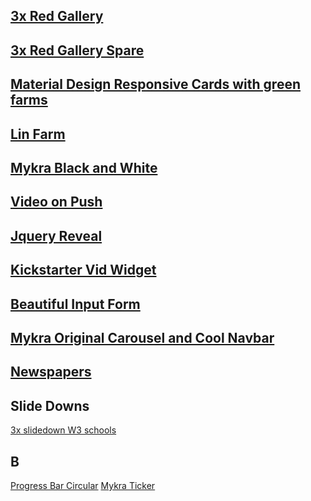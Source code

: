 ## [3x Red Gallery](https://codepen.io/Teeke/pen/eoJxJZ)
## [3x Red Gallery Spare](https://codepen.io/Teeke/pen/ZZbPNP)
## [Material Design Responsive Cards with green farms](https://codepen.io/Teeke/pen/qwOgWV)
## [Lin Farm](https://codepen.io/Teeke/pen/bJBpBL)
## [Mykra Black and White](https://codepen.io/Teeke/pen/xeEOGL)
## [Video on Push](https://codepen.io/Teeke/pen/BELBRP)
## [Jquery Reveal](https://www.w3schools.com/jquery/tryit.asp?filename=tryjquery_slide_down)
## [Kickstarter Vid Widget](https://codepen.io/Teeke/pen/JVMEwa)
## [Beautiful Input Form](https://codepen.io/Teeke/pen/MxxMYr)
## [Mykra Original Carousel and Cool Navbar ](https://codepen.io/Teeke/pen/pYYNbE)
## [Newspapers](https://codepen.io/search/pens?q=newspaper&page=1&order=popularity&depth=everything)

## Slide Downs

[3x slidedown W3 schools](https://www.w3schools.com/code/tryit.asp?filename=G36K9HRRUIAW)

## B

[Progress Bar Circular](https://codepen.io/Teeke/pen/GLjoZp)
[Mykra Ticker](https://codepen.io/Teeke/pen/pYBRvr)
